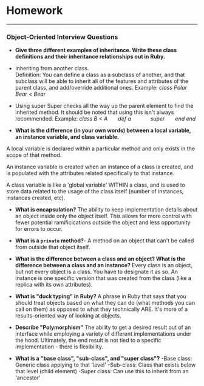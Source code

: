 # Homework
---

### Object-Oriented Interview Questions

- **Give three different examples of inheritance. Write these class definitions 
and their inheritance relationships out in Ruby.**

- Inheriting from another class.  
Definition: You can define a class as a subclass of another, and that subclass will be able to inherit all of the features and attributes of the parent class, and add/override additional ones.
Example: *class Polar Bear < Bear*

- Using super
Super checks all the way up the parent element to find the inherited method. It should be noted that using this isn't always recommended.
Example: 
*class B < A
&nbsp;&nbsp;&nbsp;&nbsp;&nbsp;&nbsp;def a
&nbsp;&nbsp;&nbsp;&nbsp;&nbsp;&nbsp;&nbsp;&nbsp;&nbsp;&nbsp;&nbsp;&nbsp;super
 &nbsp;&nbsp;&nbsp;&nbsp;&nbsp;&nbsp;end
end*

- **What is the difference (in your own words) between a local variable, an 
instance variable, and class variable.**

A local variable is declared within a particular method and only exists in the scope of that method.

An instance variable is created when an instance of a class is created, and is populated with the attributes related specifically to that instance.

A class variable is like a 'global variable' WITHIN a class, and is used to store data related to the usage of the class itself (number of instances, instances created, etc).


- **What is encapsulation?**
The ability to keep implementation details about an object inside only the object itself. This allows for more control with fewer potential ramificications outside the object and less opportunity for errors to occur.


- **What is a `private` method?**-
A method on an object that can't be called from outside that object itself.


- **What is the difference between a class and an object? What is the difference 
between a class and an instance?**
Every class is an object, but not every object is a class. You have to designate it as so. An instance is one specific version that was created from the class (like a replica with its own attributes).

- **What is "duck typing" in Ruby?**
A phrase in Ruby that says that you should treat objects based on what they can do (what methods you can call on them) as opposed to what they technically ARE. It's more of a results-oriented way of looking at objects.

- **Describe "Polymorphism"**
The ability to get a desired result out of an interface while employing a variety of different implementations under the hood. Ultimately, the end result is not tied to a specific implementation - there is flexibility.

- **What is a "base class", "sub-class", and "super class"?**
-Base class: Generic class applying to that 'level'
-Sub-class: Class that exists below that level (child element)
-Super class: Can use this to inherit from an 'ancestor'
